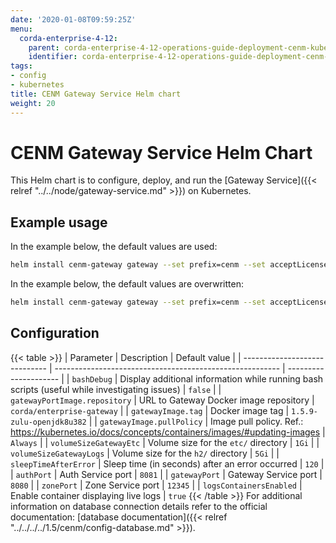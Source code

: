 ```yaml
---
date: '2020-01-08T09:59:25Z'
menu:
  corda-enterprise-4-12:
    parent: corda-enterprise-4-12-operations-guide-deployment-cenm-kubernetes
    identifier: corda-enterprise-4-12-operations-guide-deployment-cenm-kubernetes-gateway
tags:
- config
- kubernetes
title: CENM Gateway Service Helm chart
weight: 20
---
```


# CENM Gateway Service Helm Chart

This Helm chart is to configure, deploy, and run the [Gateway Service]({{< relref "../../node/gateway-service.md" >}}) on Kubernetes.

## Example usage

In the example below, the default values are used:

```bash
helm install cenm-gateway gateway --set prefix=cenm --set acceptLicense=Y
```

In the example below, the default values are overwritten:

```bash
helm install cenm-gateway gateway --set prefix=cenm --set acceptLicense=Y --set volumeSizeGatewayLogs=5Gi
```

## Configuration
{{< table >}}
| Parameter                     | Description                                              | Default value         |
| ----------------------------- | -------------------------------------------------------- | --------------------- |
| `bashDebug`                   | Display additional information while running bash scripts (useful while investigating issues) | `false` |
| `gatewayPortImage.repository`        | URL to Gateway Docker image repository                      | `corda/enterprise-gateway` |
| `gatewayImage.tag`               | Docker image tag | `1.5.9-zulu-openjdk8u382` |
| `gatewayImage.pullPolicy`        | Image pull policy. Ref.: https://kubernetes.io/docs/concepts/containers/images/#updating-images | `Always` |
| `volumeSizeGatewayEtc`           | Volume size for the `etc/` directory | `1Gi` |
| `volumeSizeGatewayLogs`          | Volume size for the `h2/` directory | `5Gi` |
| `sleepTimeAfterError`         | Sleep time (in seconds) after an error occurred | `120` |
| `authPort`                    | Auth Service port | `8081` |
| `gatewayPort`                    | Gateway Service port | `8080` |
| `zonePort`                    | Zone Service port | `12345` |
| `logsContainersEnabled`       | Enable container displaying live logs | `true`
{{< /table >}}
For additional information on database connection details refer to the official documentation: [database documentation]({{< relref "../../../../1.5/cenm/config-database.md" >}}).

